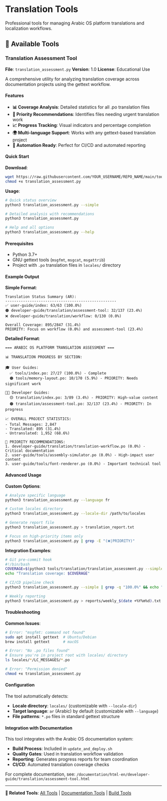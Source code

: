 # Translation Tools

Professional tools for managing Arabic OS platform translations and localization workflows.

## 🔧 Available Tools

### Translation Assessment Tool
**File**: `translation_assessment.py`
**Version**: 1.0
**License**: Educational Use

A comprehensive utility for analyzing translation coverage across documentation projects using the gettext workflow.

#### Features
- **📊 Coverage Analysis**: Detailed statistics for all .po translation files
- **🎯 Priority Recommendations**: Identifies files needing urgent translation work
- **📈 Progress Tracking**: Visual indicators and percentage completion
- **🌍 Multi-language Support**: Works with any gettext-based translation project
- **🤖 Automation Ready**: Perfect for CI/CD and automated reporting

#### Quick Start

**Download**:
```bash
wget https://raw.githubusercontent.com/YOUR_USERNAME/REPO_NAME/main/tools/translation/translation_assessment.py
chmod +x translation_assessment.py
```

**Usage**:
```bash
# Quick status overview
python3 translation_assessment.py --simple

# Detailed analysis with recommendations
python3 translation_assessment.py

# Help and all options
python3 translation_assessment.py --help
```

#### Prerequisites
- Python 3.7+
- GNU gettext tools (`msgfmt`, `msgcat`, `msgattrib`)
- Project with `.po` translation files in `locales/` directory

#### Example Output

**Simple Format**:
```
Translation Status Summary (AR):
--------------------------------------------------
✅ user-guide/index: 63/63 (100.0%)
🟠 developer-guide/translation/assessment-tool: 32/137 (23.4%)
❌ developer-guide/translation/workflow: 0/130 (0.0%)

Overall Coverage: 895/2847 (31.4%)
PRIORITY: Focus on workflow (0.0%) and assessment-tool (23.4%)
```

**Detailed Format**:
```
=== ARABIC OS PLATFORM TRANSLATION ASSESSMENT ===

📊 TRANSLATION PROGRESS BY SECTION:

🎓 User Guides:
  ✅ tools/index.po: 27/27 (100.0%) - Complete
  🟠 tools/memory-layout.po: 10/170 (5.9%) - PRIORITY: Needs significant work

👨‍💻 Developer Guides:
  🟡 translation/index.po: 3/89 (3.4%) - PRIORITY: High-value content
  🟠 translation/assessment-tool.po: 32/137 (23.4%) - PRIORITY: In progress

📈 OVERALL PROJECT STATISTICS:
- Total Messages: 2,847
- Translated: 895 (31.4%)
- Untranslated: 1,952 (68.6%)

🎯 PRIORITY RECOMMENDATIONS:
1. developer-guide/translation/translation-workflow.po (0.0%) - Critical documentation
2. user-guide/tools/assembly-simulator.po (0.0%) - High-impact user content
3. user-guide/tools/font-renderer.po (0.0%) - Important technical tool
```

#### Advanced Usage

**Custom Options**:
```bash
# Analyze specific language
python3 translation_assessment.py --language fr

# Custom locales directory
python3 translation_assessment.py --locale-dir /path/to/locales

# Generate report file
python3 translation_assessment.py > translation_report.txt

# Focus on high-priority items only
python3 translation_assessment.py | grep -E "(❌|PRIORITY)"
```

**Integration Examples**:
```bash
# Git pre-commit hook
#!/bin/bash
COVERAGE=$(python3 tools/translation/translation_assessment.py --simple | grep "Overall Coverage" | grep -o "[0-9.]*%")
echo "Translation coverage: $COVERAGE"

# CI/CD pipeline check
python3 translation_assessment.py --simple | grep -q "100.0%" && echo "✅ Complete" || echo "⚠️ Needs work"

# Weekly reporting
python3 translation_assessment.py > reports/weekly_$(date +%Y%m%d).txt
```

#### Troubleshooting

**Common Issues**:
```bash
# Error: "msgfmt: command not found"
sudo apt install gettext  # Ubuntu/Debian
brew install gettext      # macOS

# Error: "No .po files found"
# Ensure you're in project root with locales/ directory
ls locales/*/LC_MESSAGES/*.po

# Error: "Permission denied"
chmod +x translation_assessment.py
```

#### Configuration

The tool automatically detects:
- **Locale directory**: `locales/` (customizable with `--locale-dir`)
- **Target language**: `ar` (Arabic) by default (customizable with `--language`)
- **File patterns**: `*.po` files in standard gettext structure

#### Integration with Documentation

This tool integrates with the Arabic OS documentation system:
- **Build Process**: Included in `update_and_deploy.sh`
- **Quality Gates**: Used in translation workflow validation
- **Reporting**: Generates progress reports for team coordination
- **CI/CD**: Automated translation coverage checks

For complete documentation, see: `/documentation/html-en/developer-guide/translation/assessment-tool.html`

---

**🔗 Related Tools**: [All Tools](../) | [Documentation Tools](../documentation/) | [Build Tools](../build/)